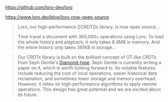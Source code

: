 https://github.com/loro-dev/loro

https://www.loro.dev/blog/loro-now-open-source

> Loro, our high-performance [[CRDT]]s library, is now open source...

> Time travel a document with 360,000+ operations using Loro. To load the whole history and playback, it only takes 8.4MB in memory. And the entire history only takes 361KB in storage...

> Our CRDTs library is built on the brilliant concept of OT-like CRDTs from Seph Gentle's [Diamond-type](https://github.com/josephg/diamond-types). Seph Gentle is currently writing a paper on it, which is worth looking forward to. Its notable features include reducing the cost of local operations, easier historical data reclamation, and sometimes lower storage and memory overhead. However, it relies on high-performance algorithms to apply remote operations. This design has great potential and we are excited about its future.